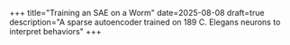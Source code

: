 +++
title="Training an SAE on a Worm"
date=2025-08-08
draft=true
description="A sparse autoencoder trained on 189 C. Elegans neurons to interpret behaviors"
+++